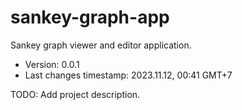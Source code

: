 <!--
@since 2023.11.12, 00:38
@changed 2023.11.12, 00:38
-->

# sankey-graph-app

Sankey graph viewer and editor application.

- Version: 0.0.1
- Last changes timestamp: 2023.11.12, 00:41 GMT+7

TODO: Add project description.
